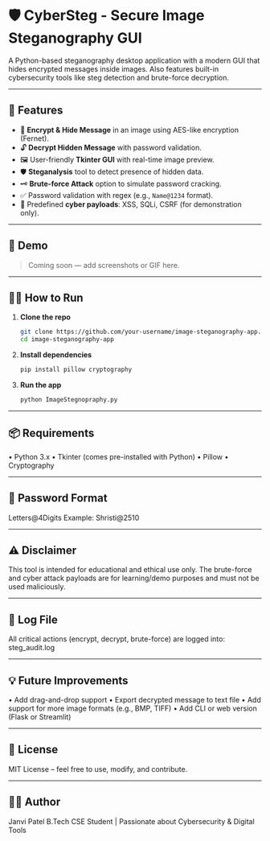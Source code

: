 # 🛡️ CyberSteg - Secure Image Steganography GUI

A Python-based steganography desktop application with a modern GUI that hides encrypted messages inside images. Also features built-in cybersecurity tools like steg detection and brute-force decryption.

---

## 🚀 Features

- 🔐 **Encrypt & Hide Message** in an image using AES-like encryption (Fernet).
- 🔓 **Decrypt Hidden Message** with password validation.
- 🖼️ User-friendly **Tkinter GUI** with real-time image preview.
- 🛡️ **Steganalysis** tool to detect presence of hidden data.
- 🗝️ **Brute-force Attack** option to simulate password cracking.
- ✅ Password validation with regex (e.g., `Name@1234` format).
- 🧠 Predefined **cyber payloads**: XSS, SQLi, CSRF (for demonstration only).

---

## 📸 Demo

> Coming soon — add screenshots or GIF here.

---

## 🧑‍💻 How to Run

1. **Clone the repo**
   ```bash
   git clone https://github.com/your-username/image-steganography-app.git
   cd image-steganography-app


2. **Install dependencies**
   ```bash
   pip install pillow cryptography


3. **Run the app**
   ```bash
   python ImageStegnopraphy.py

---

## 📦 Requirements
• Python 3.x
• Tkinter (comes pre-installed with Python)
• Pillow
• Cryptography

---

## 🔐 Password Format
Letters@4Digits
Example: Shristi@2510

---

## ⚠️ Disclaimer
This tool is intended for educational and ethical use only.
The brute-force and cyber attack payloads are for learning/demo purposes and must not be used maliciously.

---

## 📂 Log File
All critical actions (encrypt, decrypt, brute-force) are logged into:
steg_audit.log

---

## 💡 Future Improvements
• Add drag-and-drop support
• Export decrypted message to text file
• Add support for more image formats (e.g., BMP, TIFF)
• Add CLI or web version (Flask or Streamlit)

---

## 📜 License
MIT License – feel free to use, modify, and contribute.

---

## 🙋‍♀️ Author
Janvi Patel
B.Tech CSE Student | Passionate about Cybersecurity & Digital Tools
